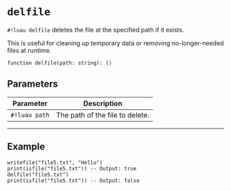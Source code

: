 # `delfile`

`#!luau delfile` deletes the file at the specified path if it exists.

This is useful for cleaning up temporary data or removing no-longer-needed files at runtime.

```luau
function delfile(path: string): ()
```

## Parameters

| Parameter       | Description                |
|------------------|----------------------------|
| `#!luau path`    | The path of the file to delete. |

---

## Example

```luau title="Deleting a file" linenums="1"
writefile("file5.txt", "Hello")
print(isfile("file5.txt")) -- Output: true
delfile("file5.txt")
print(isfile("file5.txt")) -- Output: false
```
